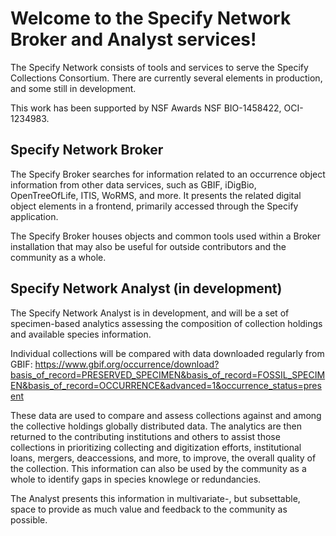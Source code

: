 # Welcome to the Specify Network Broker and Analyst services!

The Specify Network consists of tools and services to serve the Specify Collections
Consortium.  There are currently several elements in production, and some still in
development.

This work has been supported by NSF Awards NSF BIO-1458422, OCI-1234983.

## Specify Network Broker
The Specify Broker searches for information related to an occurrence object
information from other data services, such as GBIF, iDigBio, OpenTreeOfLife, ITIS,
WoRMS, and more.  It presents the related digital object elements in a frontend,
primarily accessed through the Specify application.

The Specify Broker houses objects and common tools used within a Broker installation
that may also be useful for outside contributors and the community as a whole.

## Specify Network Analyst (in development)

The Specify Network Analyst is in development, and will be a set of specimen-based
analytics assessing the composition of collection holdings and available species
information.

Individual collections will be compared with data downloaded regularly from GBIF:
https://www.gbif.org/occurrence/download?basis_of_record=PRESERVED_SPECIMEN&basis_of_record=FOSSIL_SPECIMEN&basis_of_record=OCCURRENCE&advanced=1&occurrence_status=present

These data are used to compare and assess collections against and among the collective
holdings globally distributed data.  The analytics are then returned to the
contributing institutions and others to assist those collections in prioritizing
collecting and digitization efforts, institutional loans, mergers, deaccessions, and
more, to improve, the overall quality of the collection.  This information can also be
used by the community as a whole to identify gaps in species knowlege or redundancies.

The Analyst presents this information in multivariate-, but subsettable, space
to provide as much value and feedback to the community as possible.

